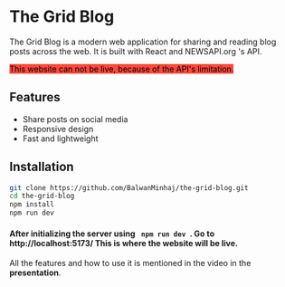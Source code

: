 # The Grid Blog
The Grid Blog is a modern web application for sharing and reading blog posts across the web. It is built with React and NEWSAPI.org 's API.

<mark style='background-color: #ff483b'>This website can not be live, because of the API's limitation.</mark>

## Features
- Share posts on social media
- Responsive design
- Fast and lightweight

## Installation
```bash
git clone https://github.com/BalwanMinhaj/the-grid-blog.git
cd the-grid-blog
npm install
npm run dev
```

#### After initializing the server using <code> npm run dev </code>. Go to http://localhost:5173/   This is where the website will be live.

All the features and how to use it is mentioned in the video in the **presentation**.
